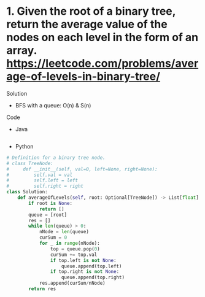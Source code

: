 # 1. Given the root of a binary tree, return the average value of the nodes on each level in the form of an array. https://leetcode.com/problems/average-of-levels-in-binary-tree/

Solution

- BFS with a queue: O(n) & S(n)

Code

- Java

```java

```

- Python

```python
# Definition for a binary tree node.
# class TreeNode:
#     def __init__(self, val=0, left=None, right=None):
#         self.val = val
#         self.left = left
#         self.right = right
class Solution:
    def averageOfLevels(self, root: Optional[TreeNode]) -> List[float]:
        if root is None:
            return []
        queue = [root]
        res = []
        while len(queue) > 0:
            nNode = len(queue)
            curSum = 0
            for _ in range(nNode):
                top = queue.pop(0)
                curSum += top.val
                if top.left is not None:
                    queue.append(top.left)
                if top.right is not None:
                    queue.append(top.right)
            res.append(curSum/nNode)
        return res
```